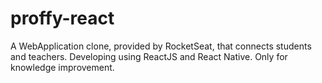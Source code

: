 # proffy-react
A WebApplication clone, provided by RocketSeat, that connects students and teachers. Developing using ReactJS and React Native. Only for knowledge improvement.

